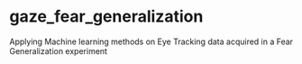 # gaze_fear_generalization
Applying Machine learning methods on Eye Tracking data acquired in a Fear Generalization experiment
